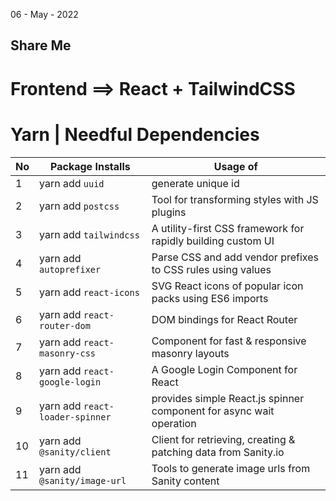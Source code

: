 06 - May - 2022

## Share Me 

# Frontend ==> React + TailwindCSS

# Yarn | Needful Dependencies
|No| Package Installs                | Usage of                                                             |
|--|---------------------------------|----------------------------------------------------------------------|
| 1| yarn add `uuid`                 | generate unique id                                                   |
| 2| yarn add `postcss`              | Tool for transforming styles with JS plugins                         |
| 3| yarn add `tailwindcss`          | A utility-first CSS framework for rapidly building custom UI         |
| 4| yarn add `autoprefixer`         | Parse CSS and add vendor prefixes to CSS rules using values          |
| 5| yarn add `react-icons`          | SVG React icons of popular icon packs using ES6 imports              |
| 6| yarn add `react-router-dom`     | DOM bindings for React Router                                        |
| 7| yarn add `react-masonry-css`    | Component for fast & responsive masonry layouts                      |
| 8| yarn add `react-google-login`   | A Google Login Component for React                                   |
| 9| yarn add `react-loader-spinner` | provides simple React.js spinner component for async wait operation  |
|10| yarn add `@sanity/client`       | Client for retrieving, creating & patching data from Sanity.io       |
|11| yarn add `@sanity/image-url`    | Tools to generate image urls from Sanity content                     |
